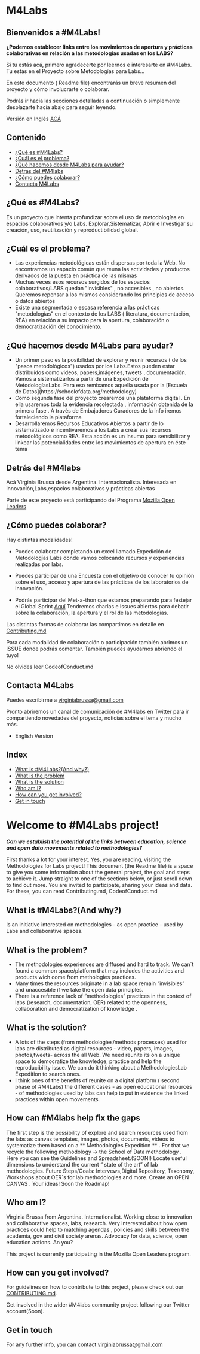 # M4Labs

## Bienvenidos a #M4Labs!

**¿Podemos establecer links entre los movimientos de apertura y prácticas colaborativas en relación a las metodologías usadas en los LABS?**

Si tu estás acá, primero agradecerte por leernos e interesarte en #M4Labs. Tu estás en el Proyecto sobre Metodologías para Labs...

En este documento ( Readme file) encontrarás un breve resumen del proyecto y cómo involucrarte o colaborar.

Podrás ir hacia las secciones detalladas a continuación o simplemente desplazarte hacia abajo para seguir leyendo.

Versión en Inglés [ACÁ](Welcome-to-#M4Labs-project!)

<h2>Contenido</h2>

* [¿Qué es #M4Labs?](#qué-es-#m4labs)
* [¿Cuál es el problema?](#cuál-es-el-problema)
* [¿Qué hacemos desde M4Labs para ayudar?](#qué-hacemos-desde-m4labs-para-ayudar)
* [Detrás del #M4labs](#detrás-del-#m4labs)
* [¿Cómo puedes colaborar?](#cómo-puedes-colaborar)
* [Contacta M4Labs](#contacta-m4labs)

## ¿Qué es #M4Labs?

Es un proyecto que intenta profundizar sobre el uso de metodologías en espacios colaborativos y/o Labs. Explorar,Sistematizar, Abrir e Investigar su creación, uso, reutilización y reproductibilidad global.


## ¿Cuál es el problema?

<ul>
<li>Las experiencias metodológicas están dispersas por toda la Web. No encontramos un espacio común que reuna las actividades y productos derivados de la puesta en práctica de las mismas</li>

<li>Muchas veces esos recursos surgidos de los espacios colaborativos/LABS quedan "invisibles" , no accesibles , no abiertos. Queremos repensar a los mismos considerando los principios de acceso o datos abiertos</li>

<li>Existe una segmentada o escasa referencia a las prácticas "metodologías" en el contexto de los LABS ( literatura, documentación, REA) en relación a su impacto para la apertura, colaboración o democratización del conocimiento.</li>
</ul>

## ¿Qué hacemos desde M4Labs para ayudar?

<ul>
<li>Un primer paso es la posibilidad de explorar y reunir recursos ( de los "pasos metodológicos") usados por los Labs.Estos pueden estar distribuídos como videos, papers,imágenes, tweets , documentación. Vamos a sistematizarlos a partir de una Expedición de MetodologíasLabs. Para eso remixamos aquella usada por la [Escuela de Datos](https://schoolofdata.org/methodology) </li>
<li>Como segunda fase del proyecto crearemos una plataforma digital . En ella usaremos toda la evidencia recolectada , información obtenida de la primera fase . A través de Embajadores Curadores de la info iremos fortaleciendo la plataforma </li>
<li>Desarrollaremos Recursos Educativos Abiertos a partir de lo sistematizado e incentivaremos a los Labs a crear sus recursos metodológicos como REA. Esta acción es un insumo para sensibilizar y linkear las potencialidades entre los movimientos de apertura en éste tema</li>
</ul>

## Detrás del #M4labs

Acá Virginia Brussa desde Argentina. Internacionalista. Interesada en innovación,Labs,espacios colaborativos y prácticas abiertas

Parte de este proyecto está participando del Programa [Mozilla Open Leaders](https://medium.com/read-write-participate/meet-our-next-cohort-of-open-leaders-ebc8dadb2e53)


## ¿Cómo puedes colaborar?

Hay distintas modalidades!
- Puedes colaborar completando un excel llamado Expedición de Metodologías Labs donde vamos colocando recursos y experiencias realizadas por labs.

- Puedes participar de una Encuesta con el objetivo de conocer tu opinión sobre el uso, acceso y apertura de las prácticas de los laboratorios de innovación.

- Podrás participar del Met-a-thon que estamos preparando para festejar el Global Sprint [Aquí](https://github.com/mozilla/global-sprint/issues/212) 
Tendremos charlas e Issues abiertos para debatir sobre la colaboración, la apertura y el rol de las metodologías.

Las distintas formas de colaborar las compartimos en detalle en [Contributing.md](https://github.com/virbrussa/M4Labs/blob/master/CONTRIBUTING.md)

Para cada modalidad de colaboración o participación también abrimos un ISSUE donde podrás comentar. También puedes ayudarnos abriendo el tuyo!


No olvides leer CodeofConduct.md

## Contacta M4Labs

Puedes escribirme a virginiabrussa@gmail.com 

Pronto abriremos un canal de comunicación de #M4labs en Twitter para ir compartiendo novedades del proyecto, noticias sobre el tema y mucho más.

* English Version
<h2>Index</h2>

* [What is #M4Labs?(And why?)](#what-is-#m4labs)
* [What is the problem](#what-is-the-problem)
* [What is the solution](#what-is-the-solution)
* [Who am I?](#who-I-am)
* [How can you get involved?](#how-can-you-get-involved)
* [Get in touch](#get-in-touch)


<h1>Welcome to #M4Labs project!</h1>

***Can we establish the potential of the links between education, science and open data movements related to methodologies?***

First thanks a lot for your interest. Yes, you are reading, visiting the Methodologies for Labs project!
This document (the Readme file) is a space to give you some information about the general project, the goal and steps to achieve it. Jump straight to one of the sections below, or just scroll down to find out more.
You are invited to participate, sharing your ideas and data.
For these, you can read Contributing.md, CodeofConduct.md

## What is #M4Labs?(And why?)

Is an initiative interested on methodologies - as open practice -  used by Labs and collaborative spaces.


## What is the problem?

<ul>
<li>The methodologies experiences are diffused and hard to track. We can´t found a common space/platform that may includes the activities and products wich come from methologies practices.</li>

<li>Many times the resources originate in a lab space remain  “invisibles” and unaccesible if we take the open data principles.</li>

<li>There is a reference lack of  “methodologies” practices in the context of labs (research, documentation, OER) related to the openness, collaboration and democratization of knowledge .</li>

</ul>

## What is the solution?

<ul>
<li>A lots of the steps (from methodologies/methods processes) used for labs are distributed as digital resources - video, papers, images, photos,tweets- across the all Web.  We need reunite its on a unique space to democratize the knowledge, practice and help the reproducibility issue. We can do it thinking about a  MethodologiesLab Expedition to search ones. </li>
<li>I think ones of the benefits of reunite on a digital platform ( second phase of #M4Labs) the different cases - as  open educational resources - of methodologies used by labs can help to put in evidence the linked practices within open movements.</li>
  </ul>

## How can #M4labs help fix the gaps

The first step is the possibility of explore and search resources used from the labs as canvas templates, images, photos, documents, videos to systematize them based on a ** Methodologies Expedition ** . For that we recycle the following methodology -> the School of Data methodology . Here you can see the Guidelines and Spreadsheet.(SOON!)
Locate useful  dimensions to understand the current “ state of the art” of lab methodologies. 
Future Steps/Goals: Intervews,Digital Repository, Taxonomy,   Workshops about OER´s for lab methodologies and more. Create an OPEN CANVAS .  Your ideas!
Soon the Roadmap!

## Who am I?

Virginia Brussa from Argentina. Internationalist. Working close to innovation and collaborative spaces, labs, research. Very interested about how open practices could help to matching agendas , policies and skills between the academia, gov and civil society arenas. Advocacy for data, science, open education  actions. An you?

This project is currently participating in the Mozilla Open Leaders program.

## How can you get involved?

For guidelines on how to contribute to this project, please check out our [CONTRIBUTING.md](https://github.com/virbrussa/M4Labs/blob/master/CONTRIBUTING.md).

Get involved in the wider #M4labs community project following our Twitter account(Soon).

## Get in touch

For any further info, you can contact virginiabrussa@gmail.com 
